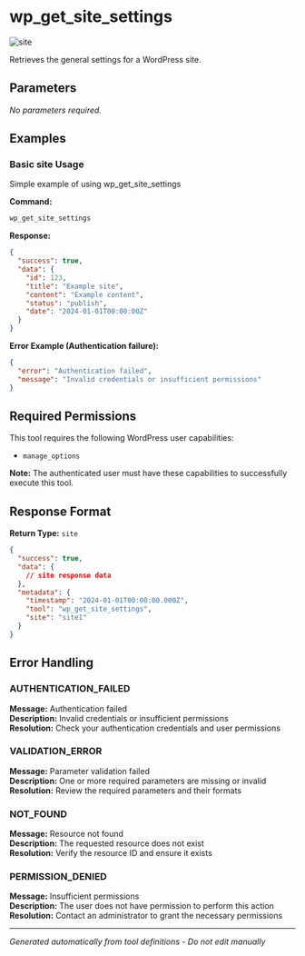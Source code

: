 # wp_get_site_settings

![site](https://img.shields.io/badge/category-site-lightblue)

Retrieves the general settings for a WordPress site.

## Parameters

*No parameters required.*

## Examples

### Basic site Usage

Simple example of using wp_get_site_settings

**Command:**
```bash
wp_get_site_settings 
```

**Response:**
```json
{
  "success": true,
  "data": {
    "id": 123,
    "title": "Example site",
    "content": "Example content",
    "status": "publish",
    "date": "2024-01-01T00:00:00Z"
  }
}
```

**Error Example (Authentication failure):**
```json
{
  "error": "Authentication failed",
  "message": "Invalid credentials or insufficient permissions"
}
```




## Required Permissions

This tool requires the following WordPress user capabilities:

- `manage_options`

**Note:** The authenticated user must have these capabilities to successfully execute this tool.


## Response Format

**Return Type:** `site`

```json
{
  "success": true,
  "data": {
    // site response data
  },
  "metadata": {
    "timestamp": "2024-01-01T00:00:00.000Z",
    "tool": "wp_get_site_settings",
    "site": "site1"
  }
}
```

## Error Handling

### AUTHENTICATION_FAILED

**Message:** Authentication failed  
**Description:** Invalid credentials or insufficient permissions  
**Resolution:** Check your authentication credentials and user permissions


### VALIDATION_ERROR

**Message:** Parameter validation failed  
**Description:** One or more required parameters are missing or invalid  
**Resolution:** Review the required parameters and their formats


### NOT_FOUND

**Message:** Resource not found  
**Description:** The requested resource does not exist  
**Resolution:** Verify the resource ID and ensure it exists


### PERMISSION_DENIED

**Message:** Insufficient permissions  
**Description:** The user does not have permission to perform this action  
**Resolution:** Contact an administrator to grant the necessary permissions




---

*Generated automatically from tool definitions - Do not edit manually*

